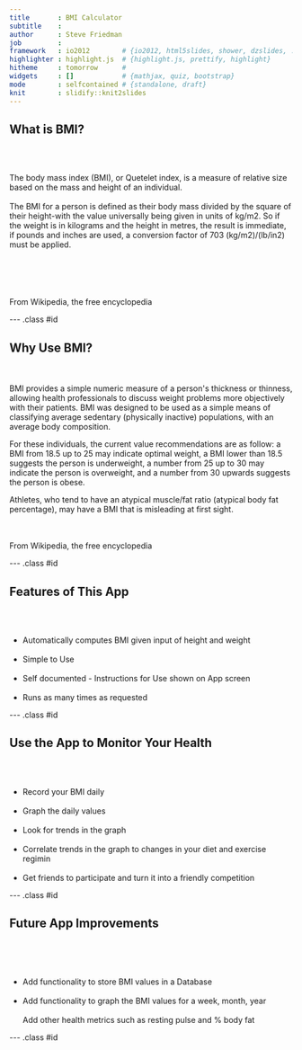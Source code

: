 ```yaml
---
title       : BMI Calculator
subtitle    : 
author      : Steve Friedman
job         : 
framework   : io2012        # {io2012, html5slides, shower, dzslides, ...}
highlighter : highlight.js  # {highlight.js, prettify, highlight}
hitheme     : tomorrow      # 
widgets     : []            # {mathjax, quiz, bootstrap}
mode        : selfcontained # {standalone, draft}
knit        : slidify::knit2slides
---
```


## What is BMI?
<br><br>



The body mass index (BMI), or Quetelet index, is a measure of relative size based on the mass and height of an individual.  
<br>
The BMI for a person is defined as their body mass divided by the square of their height-with the value universally being given in units of kg/m2. So if the weight is in kilograms and the height in metres, the result is immediate, if pounds and inches are used, a conversion factor of 703 (kg/m2)/(lb/in2) must be applied.  
<br><br><br><br><br>
From Wikipedia, the free encyclopedia  

--- .class #id 

## Why Use BMI?
<br><br>
BMI provides a simple numeric measure of a person's thickness or thinness, allowing health professionals to discuss weight problems more objectively with their patients. BMI was designed to be used as a simple means of classifying average sedentary (physically inactive) populations, with an average body composition.  

For these individuals, the current value recommendations are as follow: a BMI from 18.5 up to 25 may indicate optimal weight, a BMI lower than 18.5 suggests the person is underweight, a number from 25 up to 30 may indicate the person is overweight, and a number from 30 upwards suggests the person is obese.  

Athletes, who tend to have an atypical muscle/fat ratio (atypical body fat percentage), may have a BMI that is misleading at first sight.  

<br><br>
From Wikipedia, the free encyclopedia 

--- .class #id

## Features of This App
<br><br>

* Automatically computes BMI given input of height and weight
<br><br>
* Simple to Use
<br><br>
* Self documented - Instructions for Use shown on App screen
<br><br>
* Runs as many times as requested

--- .class #id

## Use the App to Monitor Your Health
<br><br>
* Record your BMI daily
<br><br>
* Graph the daily values
<br><br>
* Look for trends in the graph
<br><br>
* Correlate trends in the graph to changes in your diet and exercise regimin
<br><br>
* Get friends to participate and turn it into a friendly competition


--- .class #id

## Future App Improvements
<br><br><br>
* Add functionality to store BMI values in a Database
<br><br>
* Add functionality to graph the BMI values for a week, month, year
<br><br>
Add other health metrics such as resting pulse and % body fat



--- .class #id
